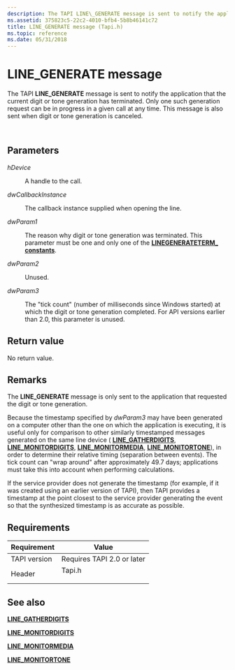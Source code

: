 ```yaml
---
description: The TAPI LINE\_GENERATE message is sent to notify the application that the current digit or tone generation has terminated.
ms.assetid: 375823c5-22c2-4010-bfb4-5b8b46141c72
title: LINE_GENERATE message (Tapi.h)
ms.topic: reference
ms.date: 05/31/2018
---
```


# LINE\_GENERATE message

The TAPI **LINE\_GENERATE** message is sent to notify the application that the current digit or tone generation has terminated. Only one such generation request can be in progress in a given call at any time. This message is also sent when digit or tone generation is canceled.


```C++
            
```



## Parameters

<dl> <dt>

*hDevice* 
</dt> <dd>

A handle to the call.

</dd> <dt>

*dwCallbackInstance* 
</dt> <dd>

The callback instance supplied when opening the line.

</dd> <dt>

*dwParam1* 
</dt> <dd>

The reason why digit or tone generation was terminated. This parameter must be one and only one of the [**LINEGENERATETERM\_ constants**](linegenerateterm--constants.md).

</dd> <dt>

*dwParam2* 
</dt> <dd>

Unused.

</dd> <dt>

*dwParam3* 
</dt> <dd>

The "tick count" (number of milliseconds since Windows started) at which the digit or tone generation completed. For API versions earlier than 2.0, this parameter is unused.

</dd> </dl>

## Return value

No return value.

## Remarks

The **LINE\_GENERATE** message is only sent to the application that requested the digit or tone generation.

Because the timestamp specified by *dwParam3* may have been generated on a computer other than the one on which the application is executing, it is useful only for comparison to other similarly timestamped messages generated on the same line device ( [**LINE\_GATHERDIGITS**](line-gatherdigits.md), [**LINE\_MONITORDIGITS**](line-monitordigits.md), [**LINE\_MONITORMEDIA**](line-monitormedia.md), [**LINE\_MONITORTONE**](line-monitortone.md)), in order to determine their relative timing (separation between events). The tick count can "wrap around" after approximately 49.7 days; applications must take this into account when performing calculations.

If the service provider does not generate the timestamp (for example, if it was created using an earlier version of TAPI), then TAPI provides a timestamp at the point closest to the service provider generating the event so that the synthesized timestamp is as accurate as possible.

## Requirements



| Requirement | Value |
|-------------------------|-----------------------------------------------------------------------------------|
| TAPI version<br/> | Requires TAPI 2.0 or later<br/>                                             |
| Header<br/>       | <dl> <dt>Tapi.h</dt> </dl> |



## See also

<dl> <dt>

[**LINE\_GATHERDIGITS**](line-gatherdigits.md)
</dt> <dt>

[**LINE\_MONITORDIGITS**](line-monitordigits.md)
</dt> <dt>

[**LINE\_MONITORMEDIA**](line-monitormedia.md)
</dt> <dt>

[**LINE\_MONITORTONE**](line-monitortone.md)
</dt> </dl>

 

 




